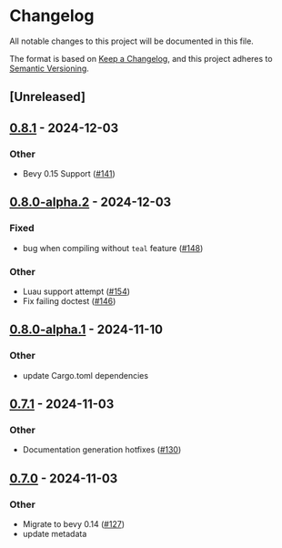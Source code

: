 # Changelog

All notable changes to this project will be documented in this file.

The format is based on [Keep a Changelog](https://keepachangelog.com/en/1.0.0/),
and this project adheres to [Semantic Versioning](https://semver.org/spec/v2.0.0.html).

## [Unreleased]

## [0.8.1](https://github.com/makspll/bevy_mod_scripting/compare/bevy_mod_scripting_lua-v0.8.0-alpha.2...bevy_mod_scripting_lua-v0.8.1) - 2024-12-03

### Other

- Bevy 0.15 Support ([#141](https://github.com/makspll/bevy_mod_scripting/pull/141))

## [0.8.0-alpha.2](https://github.com/makspll/bevy_mod_scripting/compare/bevy_mod_scripting_lua-v0.8.0-alpha.1...bevy_mod_scripting_lua-v0.8.0-alpha.2) - 2024-12-03

### Fixed

- bug when compiling without `teal` feature ([#148](https://github.com/makspll/bevy_mod_scripting/pull/148))

### Other

- Luau support attempt ([#154](https://github.com/makspll/bevy_mod_scripting/pull/154))
- Fix failing doctest ([#146](https://github.com/makspll/bevy_mod_scripting/pull/146))

## [0.8.0-alpha.1](https://github.com/makspll/bevy_mod_scripting/compare/bevy_mod_scripting_lua-v0.8.0-alpha.0...bevy_mod_scripting_lua-v0.8.0-alpha.1) - 2024-11-10

### Other

- update Cargo.toml dependencies

## [0.7.1](https://github.com/makspll/bevy_mod_scripting/compare/bevy_mod_scripting_lua-v0.7.0...bevy_mod_scripting_lua-v0.7.1) - 2024-11-03

### Other

- Documentation generation hotfixes ([#130](https://github.com/makspll/bevy_mod_scripting/pull/130))

## [0.7.0](https://github.com/makspll/bevy_mod_scripting/compare/bevy_mod_scripting_lua-v0.6.0...bevy_mod_scripting_lua-v0.7.0) - 2024-11-03

### Other

- Migrate to bevy 0.14 ([#127](https://github.com/makspll/bevy_mod_scripting/pull/127))
- update metadata
